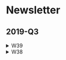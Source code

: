 
# Newsletter

## 2019-Q3

<details><summary>W39</summary>

-   This Picasso painting had never been seen before. Until a neural network painted it. ([article](https://www.technologyreview.com/s/614333/this-picasso-painting-had-never-been-seen-before-until-a-neural-network-painted-it/))
-   Deep Learning for Symbolic Mathematics ([pdf](https://openreview.net/pdf?id=S1eZYeHFDS))
-   Why It’s So Hard for Amazon Alexa to Really Explain Itself ([web](https://onezero.medium.com/why-its-so-hard-for-amazon-alexa-to-really-explain-itself-9d5ede67a68))
-   You’re very easy to track down, even when your data has been anonymized ([web](https://www.technologyreview.com/s/613996/youre-very-easy-to-track-down-even-when-your-data-has-been-anonymized/))
-   Using deep neural networks for accurate hand-tracking on Oculus Quest ([web](https://ai.facebook.com/blog/hand-tracking-deep-neural-networks/))
-   Distributed Machine Learning on Mobile Devices: A Survey ([pdf](https://arxiv.org/abs/1909.08329v1))
-   High Fidelity Speech Synthesis with Adversarial Networks ([pdf](https://arxiv.org/abs/1909.11646))
-   Google has released a giant database of deepfakes to help fight deepfakes ([web](https://www.technologyreview.com/f/614426/google-has-released-a-giant-database-of-deepfakes-to-help-fight-deepfakes/))
-   Bi-Tempered Logistic Loss for Training Neural Nets with Noisy Data ([web](https://ai.googleblog.com/2019/08/bi-tempered-logistic-loss-for-training.html))
-   Conditional Transferring Features: Scaling GANs to Thousands of Classes with 30% Less High-quality Data for Training ([pdf](https://arxiv.org/abs/1909.11308))
-   5 Common Pitfalls To Avoid When Crafting Your Data Science Resume | DataScienceWeekly.org ([6-7min](https://www.datascienceweekly.org/articles/5-common-pitfalls-to-avoid-when-crafting-your-data-science-resume))
-   Using AI-generated questions to train NLP systems ([3-4min](https://ai.facebook.com/blog/research-in-brief-unsupervised-question-answering-by-cloze-translation/))
-   Automation via Reinforcement Learning ([13-17min](https://jacobbuckman.com/2019-09-23-automation-via-reinforcement-learning/))
-   Weights & Biases - Sudo Write Me a Program: GitHub Releases the ImageNet for Code ([6-7min](https://www.wandb.com/articles/codesearchnet))
-   Building machine learning products: a problem well-defined is a problem half-solved. ([14-18min](https://www.jeremyjordan.me/ml-requirements/))
-   Building Optimal Daily Fantasy Lineups in R ([12-15min](https://amiles.netlify.com/2019/09/building-optimal-daily-fantasy-lineups-in-r/))
-   4 questions to help accurately scope analytics engineering projects ([14-17min](https://blog.getdbt.com/4-questions-to-help-you-more-accurately-scope-analytics-engineering-projects/))
-   Data Tooling Market — 2019 ([14-17min](https://medium.com/public-comps/data-tooling-market-2019-580e38b7475e))
-   [Melissa Simone, PhD (She/Her) on Twitter: "My online #researchstudy was recently infiltrated by bots. I haven't shared this story publicly because I felt a bit like it was my fault. I'm putting my pride aside because I think #dataintegrity is and will be a growing issue in survey data and is not discussed enough (1/n)"](https://twitter.com/m_simonephd/status/1174010078632009728)
-   [Supervised machine learning case studies in R! · A free interactive course](https://supervised-ml-course.netlify.com/)
-   Practical ggplot2 ([2-3min](https://wilkelab.org/practicalgg/))
-   [The Language of Congress](https://congress.pudding.cool/)
-   Was Trump confused by rainbow color map? ([6-8min](https://eeecon.uibk.ac.at/~zeileis/news/dorian_rainbow/))
-   Machine Learning Systems Design ([25-32min](http://inverseprobability.com/talks/notes/machine-learning-systems-design.html))
-   Building AI to inform people's fashion choices ([3-4min](https://ai.facebook.com/blog/building-ai-to-inform-peoples-fashion-choice))
-   A.I.-Generated Adventure Game Rewrites Itself Every Time You Play | Digital Trends ([7-9min](https://www.digitaltrends.com/cool-tech/gpt-adventure-text-based-game/))
-   Reinforcement Learning: Tic Tac Toe ([kaggle.com](https://www.kaggle.com/depmountaineer/reinforcement-learning-tictactoe))
-   3D Ken Burns Effect from a Single Image ([arxiv.org](https://arxiv.org/abs/1909.05483))
-   Mistakes data scientists make ([14-18min](https://adgefficiency.com/mistakes-data-scientist/))
-   Learning Machine Learning | Cloud AI | Google Cloud ([35-45min](https://cloud.google.com/products/ai/ml-comic-1/))
-   Everything a Data Scientist Should Know About Data Management\* ([27-34min](https://towardsdatascience.com/everything-a-data-scientist-should-know-about-data-management-6877788c6a42))
-   koaning.io: Outliers: Selection vs. Detection ([6-7min](http://koaning.io/posts/outliers-selection-vs-detection/))
-   Ten simple rules for writing and sharing computational analyses in Jupyter Notebooks ([26-33min](https://journals.plos.org/ploscompbiol/article?id=10.1371/journal.pcbi.1007007))
-   Practical AI #55: AutoML and AI at Google with Sherol Chen, ML developer at Google ([49-62min](https://changelog.com/practicalai/55))
-   The 5 Sampling Algorithms every Data Scientist need to know ([6-8min](https://towardsdatascience.com/the-5-sampling-algorithms-every-data-scientist-need-to-know-43c7bc11d17c))
-   <https://github.com/tensorflow/lucid>
-   <https://github.com/taolei87/rcnn/tree/master/code/rationale>
-   <https://github.com/marcotcr/anchor>
-   <https://github.com/boredbird/woe>
-   <https://ai.facebook.com/blog/deepfake-detection-challenge/>
-   <https://github.com/tensorflow/tfjs/tree/master/tfjs-react-native>
-   <https://venturebeat.com/2019/09/03/microsofts-vision-ai-developer-kit-is-now-generally-available/>
-   <https://www.nytimes.com/2019/09/06/technology/when-the-ai-professor-leaves-students-suffer-study-says.html>
-   <https://www.tomshardware.com/news/apple-reveals-a13-bionic-iphone-11,40373.html>
-   <https://neurips.cc/Conferences/2019/AcceptedPapersInitial>
-   <http://deepbayes.ru/>
-   <https://speechbrain.github.io/>
-   <https://nanonets.com/blog/attention-ocr-for-text-recogntion/>
-   <https://ai.google/tools/datasets/coached-conversational-preference-elicitation>
-   <https://github.com/vietnguyen1991/AirGesture>
-   <https://github.com/mrlooi/rotated_maskrcnn>
-   <https://github.com/huseinzol05/NLP-Models-Tensorflow>
-   <https://arxiv.org/abs/1908.09791>
-   <https://arxiv.org/abs/1909.04538>
-   <https://blog.acolyer.org/2019/09/27/wireless-attacks-on-aircraft-instrument-landing-systems/>
-   <https://blog.acolyer.org/2019/09/25/50-ways-to-leak-your-data/>
-   <https://blog.acolyer.org/2019/09/23/the-secret-sharer/>
-   <https://www.dataengineeringpodcast.com/minio-object-storage-episode-99/>
-   <https://marker.medium.com/ubers-real-advantage-is-data-e54984ff524c>
-   <https://databricks.com/blog/2019/08/27/guest-blog-using-databricks-mlflow-and-amazon-sagemaker-at-brandless-to-bring-recommendation-systems-to-production.html>
-   <https://cloud.google.com/blog/products/data-analytics/architecting-data-pipelines-at-universecom-puts-customer-experience-on-center-stage>
-   <https://hevodata.com/blog/amazon-redshift-vs-dynamodb/>
-   <https://towardsdatascience.com/comparing-graph-databases-6b785e6e0818>
-   <https://theartofpostgresql.com/blog/2019-09-postgresopen/>
-   <https://towardsdatascience.com/data-science-life-cycle-101-for-dummies-like-me-e66b47ad8d8f>
-   <https://blog.clairvoyantsoft.com/improving-your-apache-spark-application-performance-e51e06339baa>
-   <https://dataform.co/blog/three-tables-every-analyst-needs/>
-   <https://aws.amazon.com/blogs/mobile/visualizing-big-data-with-aws-appsync-amazon-athena-and-aws-amplify/>
-   <https://dev.to/azure/large-scale-serverless-machine-learning-inference-with-azure-functions-4mb7>

</details> <details><summary>W38</summary>

-   <https://www.youtube.com/watch?v=6BMwisTZFr4&feature=youtu.be>
-   <https://qz.com/1307091/the-inside-story-of-how-ai-got-good-enough-to-dominate-silicon-valley/>
-   <https://lexfridman.com/juergen-schmidhuber/>
-   <https://fortune.com/2019/09/12/data-cleaning-startup-investors/>
-   <https://arxiv.org/abs/1909.04019v3>
-   <https://cloud.google.com/text-to-speech/>
-   <https://arxiv.org/abs/1909.06674>
-   <https://arxiv.org/abs/1909.05382>
-   <https://openai.com/blog/emergent-tool-use/>
-   <https://blog.acolyer.org/2019/07/08/software-engineering-for-machine-learning/>
-   <https://blog.datasciencedojo.com/data-science-interview-questions/>
-   <https://www.datascienceweekly.org/articles/the-simple-process-to-get-real-world-data-science-experience>
-   <https://github.com/blue-season/pywarm>
-   <https://github.com/JavierAntoran/Bayesian-Neural-Networks>
-   <https://github.com/deepmind/deepmind-research/tree/master/unsupervised_adversarial_training>
-   <https://sifted.eu/articles/machine-learning-full-stack/>
-   <https://yugeten.github.io/posts/2019/09/GP/>
-   <https://blog.acolyer.org/2019/09/11/procella/>
-   <https://github.com/ml-tooling/ml-workspace/blob/develop/README.md>
-   <https://medium.com/netflix-techblog/reimagining-experimentation-analysis-at-netflix-71356393af21>
-   <https://towardsdatascience.com/document-embedding-techniques-fed3e7a6a25d>
-   <https://www.susielu.com/data-viz/abstractions>
-   <https://www.aisoma.de/ai-in-healthcare-promising-progress-best-use-cases/>
-   <https://www.wired.com/story/artificial-intelligence-confronts-reproducibility-crisis/>
-   <https://www.cam.ac.uk/research/news/cambridge-appoints-first-deepmind-professor-of-machine-learning>
-   <https://distill.pub/2017/feature-visualization/>
-   <https://nashpotato.github.io/2019/09/09/gans-paper.html>
-   <https://medium.com/@Clineinthecity/the-5-ways-ai-can-impact-climate-change-now-c48d06789c23>
-   <https://github.com/xadrianzetx/fullstack.ai>
-   <https://steganography.live/info>
-   <https://martinfowler.com/articles/cd4ml.html>
-   <https://thenewstack.io/what-is-aiops-and-why-you-should-care/>
-   <https://arxiv.org/abs/1909.01066>
-   <https://datafloq.com/read/best-practices-for-data-security-in-aws/6804>
-   <https://maxhalford.github.io/blog/a-smooth-approach-to-putting-machine-learning-into-production/>
-   <https://heartbeat.fritz.ai/a-2019-guide-to-speech-synthesis-with-deep-learning-630afcafb9dd>
-   <https://medium.com/tensorflow/introducing-tf-gan-a-lightweight-gan-library-for-tensorflow-2-0-36d767e1abae>
-   <https://medium.com/tensorflow/introducing-neural-structured-learning-in-tensorflow-5a802efd7afd>
-   <https://www.theverge.com/2019/9/2/20844338/zao-deepfake-app-movie-tv-show-face-replace-privacy-policy-concerns>
-   <https://venturebeat.com/2019/08/30/after-5000-games-microsofts-suphx-ai-can-defeat-top-mahjong-players/>
-   <https://www.youtube.com/watch?v=SGSOCuByo24>
-   <https://ai.googleblog.com/2019/08/exploring-weight-agnostic-neural.html>
-   <https://medium.com/@BorisAKnyazev/tutorial-on-graph-neural-networks-for-computer-vision-and-beyond-part-1-3d9fada3b80d>
-   <https://ai.google/research/pubs/pub48035>
-   <https://github.com/shaoanlu/fewshot-face-translation-GAN>
-   <https://github.com/mgrankin/over9000>
-   <https://ai.facebook.com/blog/fasttext-blog-post-open-source-in-brief/>
-   <https://github.com/tensorflow/tensorflow/releases/tag/v2.0.0-rc0?linkId=72840227>
-   <https://arxiv.org/abs/1902.08142>
-   <https://blog.acolyer.org/2019/09/20/even-more-amazing-papers-at-vldb/>
-   <https://blog.acolyer.org/2019/09/18/updating-graph-databases-with-cypher/>
-   <https://blog.acolyer.org/2019/09/16/blockchain-provenance/>
-   <https://www.dataengineeringpodcast.com/swimos-data-streams-episode-98/>
-   <https://www.datanami.com/2019/09/03/can-we-stop-doing-etl-yet/>
-   <https://www.dataengineeringpodcast.com/data-analytics-data-platforms-episode-95/>
-   <https://medium.com/netflix-techblog/keystone-real-time-stream-processing-platform-a3ee651812a>
-   <https://blogs.informatica.com/2019/08/20/data-processing-pipeline-patterns/>
-   <https://www.confluent.io/blog/event-sourcing-vs-derivative-event-sourcing-explained>
-   <https://blog.openbridge.com/how-to-automate-adobe-data-warehouse-exports-490115329a8>
-   <https://www.sicara.ai/blog/2019-03-21-steps-improving-data-quality-data-lake>
-   <https://www.periscopedata.com/blog/how-to-build-a-modern-data-stack>
-   <https://medium.com/airbnb-engineering/applying-deep-learning-to-airbnb-search-7ebd7230891f>

</details>
